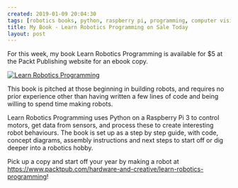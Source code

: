 ```yaml
---
created: 2019-01-09 20:04:30
tags: [robotics books, python, raspberry pi, programming, computer vision, mycroft, learn robotics programming, robotics at home]
title: My Book - Learn Robotics Programming on Sale Today
layout: post
---
```

For this week, my book Learn Robotics Programming is available for $5 at the Packt Publishing website for an ebook copy.

[![Learn Robotics Programming](https://static.packt-cdn.com/products/9781789340747/cover/smaller)](https://www.packtpub.com/hardware-and-creative/learn-robotics-programming)

This book is pitched at those beginning in building robots, and requires no prior experience other than having written a few lines of code and being willing to spend time making robots.

Learn Robotics Programming uses Python on a Raspberry Pi 3 to control motors, get data from sensors, and process these to create interesting robot behaviours. The book is set up as a step by step guide, with code, concept diagrams, assembly instructions and next steps to start off or dig deeper into a robotics hobby.

Pick up a copy and start off your year by making a robot at <https://www.packtpub.com/hardware-and-creative/learn-robotics-programming>!
